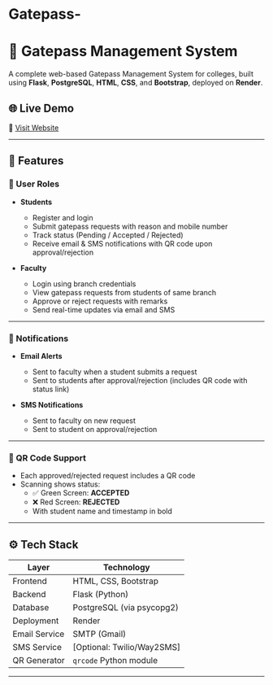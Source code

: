 # Gatepass-
# 🚪 Gatepass Management System

A complete web-based Gatepass Management System for colleges, built using **Flask**, **PostgreSQL**, **HTML**, **CSS**, and **Bootstrap**, deployed on **Render**.

## 🌐 Live Demo
🔗 [Visit Website](https://gatepass-system-gmz7.onrender.com/login)

---

## 📌 Features

### 👤 User Roles
- **Students**
  - Register and login
  - Submit gatepass requests with reason and mobile number
  - Track status (Pending / Accepted / Rejected)
  - Receive email & SMS notifications with QR code upon approval/rejection

- **Faculty**
  - Login using branch credentials
  - View gatepass requests from students of same branch
  - Approve or reject requests with remarks
  - Send real-time updates via email and SMS

---

### 📩 Notifications
- **Email Alerts**
  - Sent to faculty when a student submits a request
  - Sent to students after approval/rejection (includes QR code with status link)

- **SMS Notifications**
  - Sent to faculty on new request
  - Sent to student on approval/rejection

---

### 📲 QR Code Support
- Each approved/rejected request includes a QR code
- Scanning shows status:
  - ✅ Green Screen: **ACCEPTED**
  - ❌ Red Screen: **REJECTED**
  - With student name and timestamp in bold

---

## ⚙️ Tech Stack

| Layer         | Technology          |
|---------------|---------------------|
| Frontend      | HTML, CSS, Bootstrap |
| Backend       | Flask (Python)       |
| Database      | PostgreSQL (via psycopg2) |
| Deployment    | Render               |
| Email Service | SMTP (Gmail)         |
| SMS Service   | [Optional: Twilio/Way2SMS] |
| QR Generator  | `qrcode` Python module |

---

